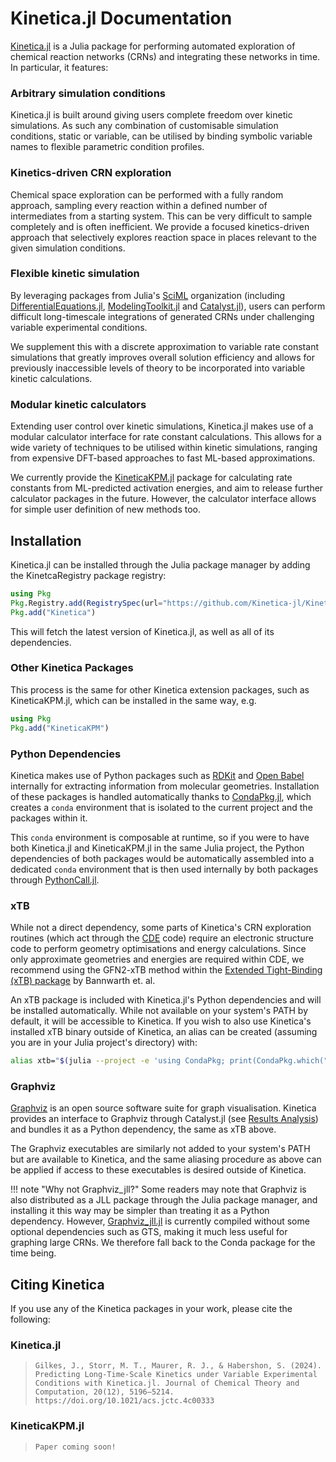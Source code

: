 # Kinetica.jl Documentation

[Kinetica.jl](https://github.com/Kinetica-jl/Kinetica.jl) is a Julia package for performing automated exploration of chemical reaction networks (CRNs) and integrating these networks in time. In particular, it features:

### Arbitrary simulation conditions

Kinetica.jl is built around giving users complete freedom over kinetic simulations. As such any combination of customisable simulation conditions, static or variable, can be utilised by binding symbolic variable names to flexible parametric condition profiles.

### Kinetics-driven CRN exploration

Chemical space exploration can be performed with a fully random approach, sampling every reaction within a defined number of intermediates from a starting system. This can be very difficult to sample completely and is often inefficient. We provide a focused kinetics-driven approach that selectively explores reaction space in places relevant to the given simulation conditions.

### Flexible kinetic simulation

By leveraging packages from Julia's [SciML](https://sciml.ai/) organization (including [DifferentialEquations.jl](https://github.com/SciML/DifferentialEquations.jl), [ModelingToolkit.jl](https://github.com/SciML/ModelingToolkit.jl) and [Catalyst.jl](https://github.com/SciML/Catalyst.jl)), users can perform difficult long-timescale integrations of generated CRNs under challenging variable experimental conditions. 

We supplement this with a discrete approximation to variable rate constant simulations that greatly improves overall solution efficiency and allows for previously inaccessible levels of theory to be incorporated into variable kinetic calculations.

### Modular kinetic calculators

Extending user control over kinetic simulations, Kinetica.jl makes use of a modular calculator interface for rate constant calculations. This allows for a wide variety of techniques to be utilised within kinetic simulations, ranging from expensive DFT-based approaches to fast ML-based approximations.

We currently provide the [KineticaKPM.jl](https://github.com/Kinetica-jl/KineticaKPM.jl) package for calculating rate constants from ML-predicted activation energies, and aim to release further calculator packages in the future. However, the calculator interface allows for simple user definition of new methods too.

## Installation

Kinetica.jl can be installed through the Julia package manager by adding the KinetcaRegistry package registry:

```julia
using Pkg
Pkg.Registry.add(RegistrySpec(url="https://github.com/Kinetica-jl/KineticaRegistry"))
Pkg.add("Kinetica")
```

This will fetch the latest version of Kinetica.jl, as well as all of its dependencies.

### Other Kinetica Packages

This process is the same for other Kinetica extension packages, such as KineticaKPM.jl, which can be installed in the same way, e.g.

```julia
using Pkg
Pkg.add("KineticaKPM")
```

### Python Dependencies

Kinetica makes use of Python packages such as [RDKit](https://github.com/rdkit/rdkit) and [Open Babel](https://github.com/openbabel/openbabel) internally for extracting information from molecular geometries. Installation of these packages is handled automatically thanks to [CondaPkg.jl](https://github.com/JuliaPy/CondaPkg.jl), which creates a `conda` environment that is isolated to the current project and the packages within it.

This `conda` environment is composable at runtime, so if you were to have both Kinetica.jl and KineticaKPM.jl in the same Julia project, the Python dependencies of both packages would be automatically assembled into a dedicated `conda` environment that is then used internally by both packages through [PythonCall.jl](https://github.com/JuliaPy/PythonCall.jl). 

### xTB

While not a direct dependency, some parts of Kinetica's CRN exploration routines (which act through the [CDE](https://github.com/HabershonLab/cde) code) require an electronic structure code to perform geometry optimisations and energy calculations. Since only approximate geometries and energies are required within CDE, we recommend using the GFN2-xTB method within the [Extended Tight-Binding (xTB) package](https://github.com/grimme-lab/xtb) by Bannwarth et. al. 

An xTB package is included with Kinetica.jl's Python dependencies and will be installed automatically. While not available on your system's PATH by default, it will be accessible to Kinetica. If you wish to also use Kinetica's installed xTB binary outside of Kinetica, an alias can be created (assuming you are in your Julia project's directory) with:

```bash
alias xtb="$(julia --project -e 'using CondaPkg; print(CondaPkg.which("xtb"))')"
```

### Graphviz

[Graphviz](https://graphviz.org/) is an open source software suite for graph visualisation. Kinetica provides an interface to Graphviz through Catalyst.jl (see [Results Analysis](@ref)) and bundles it as a Python dependency, the same as xTB above.

The Graphviz executables are similarly not added to your system's PATH but are available to Kinetica, and the same aliasing procedure as above can be applied if access to these executables is desired outside of Kinetica.

!!! note "Why not Graphviz_jll?"
    Some readers may note that Graphviz is also distributed as a JLL package through the Julia package manager, and installing it this way may be simpler than treating it as a Python dependency. However, [Graphviz_jll.jl](https://github.com/JuliaBinaryWrappers/Graphviz_jll.jl) is currently compiled without some optional dependencies such as GTS, making it much less useful for graphing large CRNs. We therefore fall back to the Conda package for the time being.

## Citing Kinetica

If you use any of the Kinetica packages in your work, please cite the following:

### Kinetica.jl

> ```Gilkes, J., Storr, M. T., Maurer, R. J., & Habershon, S. (2024). Predicting Long-Time-Scale Kinetics under Variable Experimental Conditions with Kinetica.jl. Journal of Chemical Theory and Computation, 20(12), 5196–5214. https://doi.org/10.1021/acs.jctc.4c00333```

### KineticaKPM.jl

> ```Paper coming soon!```